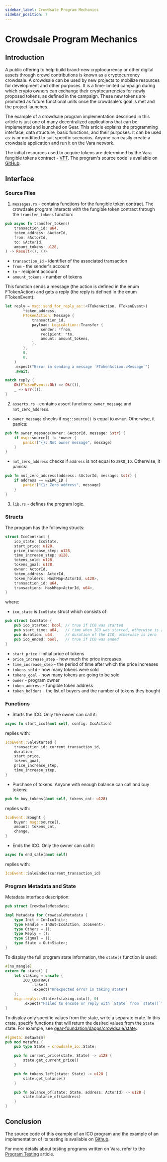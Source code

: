 ```yaml
---
sidebar_label: Crowdsale Program Mechanics
sidebar_position: 7
---
```


# Crowdsale Program Mechanics

## Introduction

A public offering to help build brand-new cryptocurrency or other digital assets through crowd contributions is known as a cryptocurrency crowdsale. A crowdsale can be used by new projects to mobilize resources for development and other purposes. It is a time-limited campaign during which crypto owners can exchange their cryptocurrencies for newly proposed tokens, as defined in the campaign. These new tokens are promoted as future functional units once the crowdsale's goal is met and the project launches.

The example of a crowdsale program implementation described in this article is just one of many decentralized applications that can be implemented and launched on Gear. This article explains the programming interface, data structure, basic functions, and their purposes. It can be used as-is or modified to suit specific scenarios. Anyone can easily create a crowdsale application and run it on the Vara network.

The initial resources used to acquire tokens are determined by the Vara fungible tokens contract - [VFT](/docs/examples/Standards/vft.md). The program's source code is available on [GitHub](https://github.com/gear-foundation/dapps/tree/a357635b61e27c52f46908885fecb048dc8424e5/contracts/crowdsale).

## Interface

### Source Files

1. `messages.rs` - contains functions for the fungible token contract. The crowdsale program interacts with the fungible token contract through the `transfer_tokens` function:
```rust title="crowdsale/src/messages.rs"
pub async fn transfer_tokens(
    transaction_id: u64,
    token_address: &ActorId,
    from: &ActorId,
    to: &ActorId,
    amount_tokens: u128,
) -> Result<(), ()>
```
- `transaction_id` - identifier of the associated transaction
- `from` - the sender's account
- `to` - recipient account
- `amount_tokens` - number of tokens

This function sends a message (the action is defined in the enum FTokenAction) and gets a reply (the reply is defined in the enum FTokenEvent):
```rust title="crowdsale/src/messages.rs"
let reply = msg::send_for_reply_as::<FTokenAction, FTokenEvent>(
        *token_address,
        FTokenAction::Message {
            transaction_id,
            payload: LogicAction::Transfer {
                sender: *from,
                recipient: *to,
                amount: amount_tokens,
            },
        },
        0,
        0,
    )
    .expect("Error in sending a message `FTokenAction::Message`")
    .await;

match reply {
    Ok(FTokenEvent::Ok) => Ok(()),
    _ => Err(()),
}
```

2. `asserts.rs` - contains assert functions: `owner_message` and `not_zero_address`.
- `owner_message` checks if `msg::source()` is equal to `owner`. Otherwise, it panics:
```rust title="crowdsale/src/asserts.rs"
pub fn owner_message(owner: &ActorId, message: &str) {
    if msg::source() != *owner {
        panic!("{}: Not owner message", message)
    }
}
```
- `not_zero_address` checks if `address` is not equal to `ZERO_ID`. Otherwise, it panics:
```rust title="crowdsale/src/asserts.rs"
pub fn not_zero_address(address: &ActorId, message: &str) {
    if address == &ZERO_ID {
        panic!("{}: Zero address", message)
    }
}
```

3. `lib.rs` - defines the program logic.

### Structs

The program has the following structs:
```rust title="crowdsale/src/lib.rs"
struct IcoContract {
    ico_state: IcoState,
    start_price: u128,
    price_increase_step: u128,
    time_increase_step: u128,
    tokens_sold: u128,
    tokens_goal: u128,
    owner: ActorId,
    token_address: ActorId,
    token_holders: HashMap<ActorId, u128>,
    transaction_id: u64,
    transactions: HashMap<ActorId, u64>,
}
```
where:
- `ico_state` is `IcoState` struct which consists of:
```rust title="crowdsale/io/src/lib.rs"
pub struct IcoState {
    pub ico_started: bool, // true if ICO was started
    pub start_time: u64,   // time when ICO was started, otherwise is zero
    pub duration: u64,     // duration of the ICO, otherwise is zero
    pub ico_ended: bool,   // true if ICO was ended
}
```
- `start_price` - initial price of tokens
- `price_increase_step` - how much the price increases
- `time_increase_step` - the period of time after which the price increases
- `tokens_sold` - how many tokens were sold
- `tokens_goal` - how many tokens are going to be sold
- `owner` - program owner
- `token_address` - fungible token address
- `token_holders` - the list of buyers and the number of tokens they bought

### Functions

- Starts the ICO. Only the owner can call it:
```rust title="crowdsale/src/lib.rs"
async fn start_ico(&mut self, config: IcoAction)
```
replies with:
```rust title="crowdsale/src/lib.rs"
IcoEvent::SaleStarted {
    transaction_id: current_transaction_id,
    duration,
    start_price,
    tokens_goal,
    price_increase_step,
    time_increase_step,
}
```

- Purchase of tokens. Anyone with enough balance can call and buy tokens:
```rust title="crowdsale/src/lib.rs"
pub fn buy_tokens(&mut self, tokens_cnt: u128)
```
replies with:
```rust title="crowdsale/src/lib.rs"
IcoEvent::Bought {
    buyer: msg::source(),
    amount: tokens_cnt,
    change,
}
```

- Ends the ICO. Only the owner can call it:
```rust title="crowdsale/src/lib.rs"
async fn end_sale(&mut self)
```
replies with:
```rust title="crowdsale/src/lib.rs"
IcoEvent::SaleEnded(current_transaction_id)
```

### Program Metadata and State

Metadata interface description:

```rust title="crowdsale/io/src/lib.rs"
pub struct CrowdsaleMetadata;

impl Metadata for CrowdsaleMetadata {
    type Init = In<IcoInit>;
    type Handle = InOut<IcoAction, IcoEvent>;
    type Others = ();
    type Reply = ();
    type Signal = ();
    type State = Out<State>;
}
```
To display the full program state information, the `state()` function is used:

```rust title="crowdsale/src/lib.rs"
#[no_mangle]
extern fn state() {
    let staking = unsafe {
        ICO_CONTRACT
            .take()
            .expect("Unexpected error in taking state")
    };
    msg::reply::<State>(staking.into(), 0)
        .expect("Failed to encode or reply with `State` from `state()`");
}
```
To display only specific values from the state, write a separate crate. In this crate, specify functions that will return the desired values from the `State` state. For example, see [gear-foundation/dapps/crowdsale/state](https://github.com/gear-foundation/dapps/tree/master/contracts/crowdsale/state):

```rust title="crowdsale/state/src/lib.rs"
#[gmeta::metawasm]
pub mod metafns {
    pub type State = crowdsale_io::State;

    pub fn current_price(state: State) -> u128 {
        state.get_current_price()
    }

    pub fn tokens_left(state: State) -> u128 {
        state.get_balance()
    }

    pub fn balance_of(state: State, address: ActorId) -> u128 {
        state.balance_of(&address)
    }
}
```

## Conclusion

The source code of this example of an ICO program and the example of an implementation of its testing is available on [Github](https://github.com/gear-foundation/dapps/tree/a357635b61e27c52f46908885fecb048dc8424e5/contracts/crowdsale).

For more details about testing programs written on Vara, refer to the [Program Testing](/docs/build/testing.md) article.
